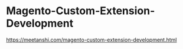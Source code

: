 # Magento-Custom-Extension-Development
https://meetanshi.com/magento-custom-extension-development.html
